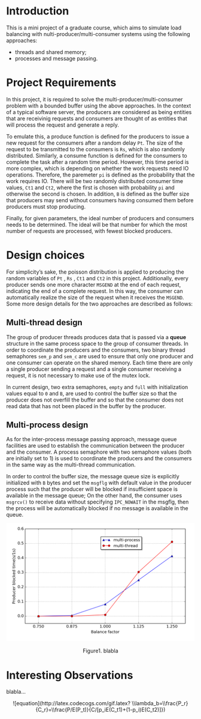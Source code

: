 # Introduction
This is a mini project of a graduate course, which aims to simulate load balancing with nulti-producer/multi-consumer systems using the following approaches: 
+ threads and shared memory;
+ processes and message passing.

# Project Requirements
In this project, it is required to solve the multi-producer/multi-consumer problem with a bounded buffer using the above approaches. In the context of a typical software server, the producers are considered as being entities that are receivinig requests and consumers are thought of as entities that will process the request and generate a reply.

To emulate this, a produce function is defined for the producers to issue a new request for the consumers after a random delay `Pt`. The size of the request to be transmitted to the consumers is `Rs`, which is also randomly distributed. Similarly, a consume function is defined for the consumers to complete the task after a random time period. However, this time period is more complex, which is depending on whether the work requests need IO operations. Therefore, the paremeter `pi` is defined as the probability that the work requires IO. There will be two randomly distributed consumer time values, `Ct1` and `Ct2`, where the first is chosen with probability `pi` and otherwise the second is chosen. In addition, `B` is defined as the buffer size that producers may send without consumers having consumed them before producers must stop producing.

Finally, for given parameters, the ideal number of producers and consumers needs to be determined. The ideal will be that number for which the most number of requests are processed, with fewest blocked producers.

# Design choices

For simplicity’s sake, the poisson distribution is applied to producing the random variables of `Pt` , `Rs` , `Ct1` and `Ct2` in this project. Additionally, every producer sends one more character `MSGEND` at the end of each request, indicating the end of a complete request. In this way, the consumer can automatically realize the size of the request when it receives the `MSGEND`. Some more design details for the two approaches are described as follows:

## Multi-thread design

The group of producer threads produces data that is passed via a **queue** structure in the same process space to the group of consumer threads. In order to coordinate the producers and the consumers, two binary thread semaphores `sem_p` and `sem_c` are used to ensure that only one producer and one consumer can operate on the shared memory. Each time there are only a single producer sending a request and a single consumer receiving a request, it is not necessary to make use of the mutex lock. 

In current design, two extra semaphores, `empty` and `full` with initialization values equal to `0` and `B`, are used to control the buffer size so that the producer does not overfill the buffer and so that the consumer does not read data that has not been placed in the buffer by the producer.

## Multi-process design

As for the inter-process message passing approach, message queue facilities are used to establish the communication between the producer and the consumer. A process semaphore with two semaphore values (both are initially set to 1) is used to coordinate the producers and the consumers in the same way as the multi-thread communication. 

In order to control the buffer size, the message queue size is explicitly initialized with `B` bytes and set the `msgflg` with default value in the producer process such that the producer will be blocked if insufficient space is available in the message queue; On the other hand, the consumer uses `msgrcv()` to receive data without specifying `IPC_NOWAIT` in the msgflg, then the process will be automatically blocked if no message is available in the queue.

<p align="center"><img src="/README/blockedTime.png" width="700"></p>

<center> Figure1. blabla </center>

# Interesting Observations
blabla...

<center>![equation](http://latex.codecogs.com/gif.latex? \\lambda_b=\\frac{P_r}{C_r}=\\frac{P/E(P_t)}{C/[p_iE(C_t1)+(1-p_i)E(C_t2)]})</center>


